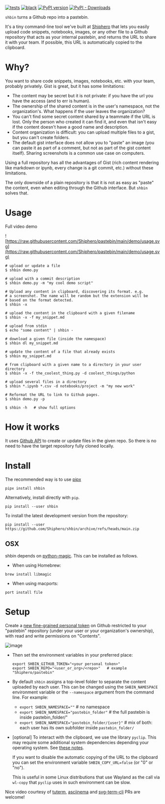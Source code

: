 [![tests](https://github.com/Shiphero/shbin/actions/workflows/pytest.yml/badge.svg?branch=main)](https://github.com/Shiphero/shbin/actions/workflows/pytest.yml)
[![black](https://github.com/Shiphero/shbin/actions/workflows/black.yml/badge.svg?branch=main)](https://github.com/Shiphero/shbin/actions/workflows/black.yml)
[![PyPI version](https://img.shields.io/pypi/v/shbin)](https://pypi.org/project/shbin/)
[![PyPI - Downloads](https://img.shields.io/pypi/dm/shbin)](https://libraries.io/pypi/shbin)

`shbin` turns a Github repo into a pastebin.

It's a tiny command-line tool we've built at
[Shiphero](http://shiphero.com) that lets you easily upload code
snippets, notebooks, images, or any other file to a Github repository
that acts as your internal pastebin, and returns the URL to share it
with your team. If possible, this URL is automatically copied to the
clipboard.

# Why?

You want to share code snippets, images, notebooks, etc. with your team,
probably privately. Gist is great, but it has some limitations:

- The content may be secret but it is not private: if you have the url
  you have the access (and to err is human).
- The ownership of the shared content is in the user's namespace, not
  the organization's. What happens if the user leaves the organization?
- You can't find some secret content shared by a teammate if the URL is
  lost. Only the person who created it can find it, and even that isn't
  easy if the content doesn't have a good name and description.
- Content organization is difficult: you can upload multiple files to
  a gist, but you can't create folders.
- The default gist interface does not allow you to "paste" an image (you
  can paste it as part of a comment, but not as part of the gist content
  itself). Sharing screenshots is a common use case on computers.

Using a full repository has all the advantages of Gist (rich content
rendering like markdown or ipynb, every change is a git commit, etc.)
without these limitations.

The only downside of a plain repository is that it is not as easy as
"paste" the content, even when editing through the Github interface.
But `shbin` solves that.

# Usage

Full video demo

![https://raw.githubusercontent.com/Shiphero/pastebin/main/demo/usage.svg](https://raw.githubusercontent.com/Shiphero/pastebin/main/demo/usage.svg)

```console
# upload or update a file
$ shbin demo.py

# upload with a commit description
$ shbin demo.py -m "my cool demo script"         

# Upload any content in clipboard, discovering its format. e.g.
# a screenshot. The name will be random but the extension will be
# based on the format detected.
$ shbin -x          

# upload the content in the clipboard with a given filename
$ shbin -x -f my_snippet.md 

# upload from stdin
$ echo "some content" | shbin -

# download a given file (inside the namespace)
$ shbin dl my_snippet.md     

# update the content of a file that already exists
$ shbin my_snippet.md

# from clipboard with a given name to a directory in your user directory
$ shbin -x -f the_coolest_thing.py -d coolest_things/python

# upload several files in a directory
$ shbin *.ipynb *.csv -d notebooks/project -m "my new work"   

# Reformat the URL to link to Github pages.
$ shbin demo.py -p

$ shbin -h   # show full options
```

# How it works

It
uses [Github API](https://docs.github.com/en/rest/repos/contents?apiVersion=2022-11-28#create-or-update-file-contents)
to create or update files in the given repo. So there is no need to
have the target repository fully cloned locally.

# Install

The recommended way is to use [pipx](https://pypa.github.io/pipx/)

```console
pipx install shbin 
```

Alternatively, install directly with `pip`.

```console
pip install --user shbin
```

To install the latest development version from the repository:

```console
pip install --user https://github.com/Shiphero/shbin/archive/refs/heads/main.zip
```

## OSX

shbin depends on
[python-magic](https://github.com/ahupp/python-magic#osx). This can be
installed as follows.

- When using Homebrew:

```console
brew install libmagic
```

- When using macports:

```console
port install file
```

# Setup

Create a [new fine-grained personal token](https://github.com/settings/personal-access-tokens/new)
on Github restricted to your "pastebin" repository (under your user or
your organization's ownership), with read and write permissions on
"Contents".

![image](https://user-images.githubusercontent.com/2355719/238758491-9d15e7e6-e4b7-43c8-a321-b65c968fc7e0.png)

- Then set the environment variables in your preferred place:

  ```
  export SHBIN_GITHUB_TOKEN="<your personal token>"
  export SHBIN_REPO="<user_or_org>/<repo>"   # example "Shiphero/pastebin"   
   ```

- By default `shbin` assigns a top-level folder to separate the content
  uploaded by each user. This can be changed using the `SHBIN_NAMESPACE`
  environment variable or the `--namespace` argument from the command
  line. For example:

    - `export SHBIN_NAMESPACE=""`        # no namespace
    - `export SHBIN_NAMESPACE="pastebin_folder"`  # the full pastebin is inside pastebin_folder/"
    - `export SHBIN_NAMESPACE="pastebin_folder/{user}"`   # mix of both: each user has its own subfolder
      inside `pastebin_folder/`

- [optional] To interact with the clipboard, we use the library `pyclip`.
  This may require some additional system dependencies
  depending your operating system.
  See [these notes](https://github.com/spyoungtech/pyclip#platform-specific-notesissues).

  If you want to disable the automatic copying of the URL to the clipboard
  you can set the environment variable `SHBIN_COPY_URL=false` (or "0" or "no").

  This is useful in some Linux distributions that use Wayland as the call via `wl-copy`
  that `pyclip` uses in such environment can be slow.

Nice video courtesy of [tuterm](https://github.com/veracioux/tuterm), [asciinema](https://asciinema.org/)
and [svg-term-cli](https://github.com/marionebl/svg-term-cli)
PRs are welcome! 


